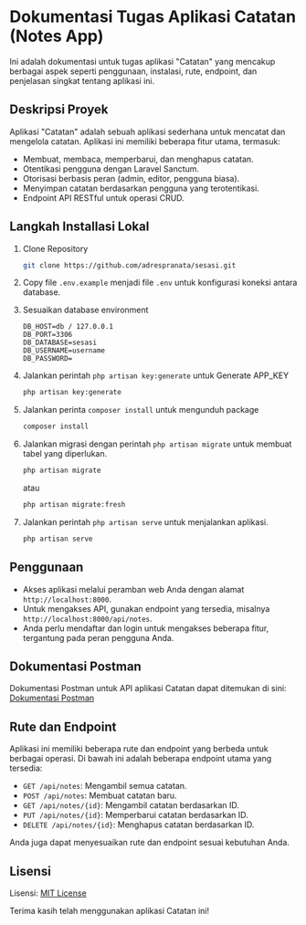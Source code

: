 # Dokumentasi Tugas Aplikasi Catatan (Notes App)

Ini adalah dokumentasi untuk tugas aplikasi "Catatan" yang mencakup berbagai aspek seperti penggunaan, instalasi, rute, endpoint, dan penjelasan singkat tentang aplikasi ini.

## Deskripsi Proyek

Aplikasi "Catatan" adalah sebuah aplikasi sederhana untuk mencatat dan mengelola catatan. Aplikasi ini memiliki beberapa fitur utama, termasuk:
- Membuat, membaca, memperbarui, dan menghapus catatan.
- Otentikasi pengguna dengan Laravel Sanctum.
- Otorisasi berbasis peran (admin, editor, pengguna biasa).
- Menyimpan catatan berdasarkan pengguna yang terotentikasi.
- Endpoint API RESTful untuk operasi CRUD.


## Langkah Installasi Lokal

1. Clone Repository
    ```bash
    git clone https://github.com/adrespranata/sesasi.git
    ```
2. Copy file `.env.example` menjadi file `.env` untuk konfigurasi koneksi antara database.

3. Sesuaikan database environment
    ```
    DB_HOST=db / 127.0.0.1
    DB_PORT=3306
    DB_DATABASE=sesasi
    DB_USERNAME=username
    DB_PASSWORD=
    ```
4. Jalankan perintah `php artisan key:generate` untuk Generate APP_KEY
    ```bash
    php artisan key:generate
    ```
5. Jalankan perinta `composer install` untuk mengunduh package
    ```bash
    composer install
    ```
6. Jalankan migrasi dengan perintah `php artisan migrate` untuk membuat tabel yang diperlukan.
    ```bash
    php artisan migrate
    ```
    atau
    ```bash
    php artisan migrate:fresh
    ```
7. Jalankan perintah `php artisan serve` untuk menjalankan aplikasi.
    ```bash
    php artisan serve
    ```

## Penggunaan

- Akses aplikasi melalui peramban web Anda dengan alamat `http://localhost:8000`.
- Untuk mengakses API, gunakan endpoint yang tersedia, misalnya `http://localhost:8000/api/notes`.
- Anda perlu mendaftar dan login untuk mengakses beberapa fitur, tergantung pada peran pengguna Anda.

## Dokumentasi Postman

Dokumentasi Postman untuk API aplikasi Catatan dapat ditemukan di sini: [Dokumentasi Postman](https://documenter.getpostman.com/view/29804014/2s9YJXYQSw)

## Rute dan Endpoint

Aplikasi ini memiliki beberapa rute dan endpoint yang berbeda untuk berbagai operasi. Di bawah ini adalah beberapa endpoint utama yang tersedia:

- `GET /api/notes`: Mengambil semua catatan.
- `POST /api/notes`: Membuat catatan baru.
- `GET /api/notes/{id}`: Mengambil catatan berdasarkan ID.
- `PUT /api/notes/{id}`: Memperbarui catatan berdasarkan ID.
- `DELETE /api/notes/{id}`: Menghapus catatan berdasarkan ID.

Anda juga dapat menyesuaikan rute dan endpoint sesuai kebutuhan Anda.

## Lisensi

Lisensi: [MIT License](LICENSE)

Terima kasih telah menggunakan aplikasi Catatan ini!

